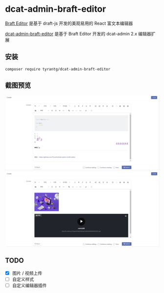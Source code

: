 # dcat-admin-braft-editor

[Braft Editor](https://github.com/margox/braft-editor) 是基于 draft-js 开发的美观易用的 React 富文本编辑器

[dcat-admin-braft-editor](https://github.com/TyrantG/dcat-admin-braft-editor) 是基于 Braft Editor 开发的 dcat-admin 2.x 编辑器扩展

## 安装

```shell script
composer require tyrantg/dcat-admin-braft-editor
```

## 截图预览
![1.png](https://raw.githubusercontent.com/TyrantG/dcat-admin-braft-editor/master/screenshots/1.png)
![2.png](https://raw.githubusercontent.com/TyrantG/dcat-admin-braft-editor/master/screenshots/2.png)

## TODO

- [x] 图片 / 视频上传
- [ ] 自定义样式
- [ ] 自定义编辑器插件
